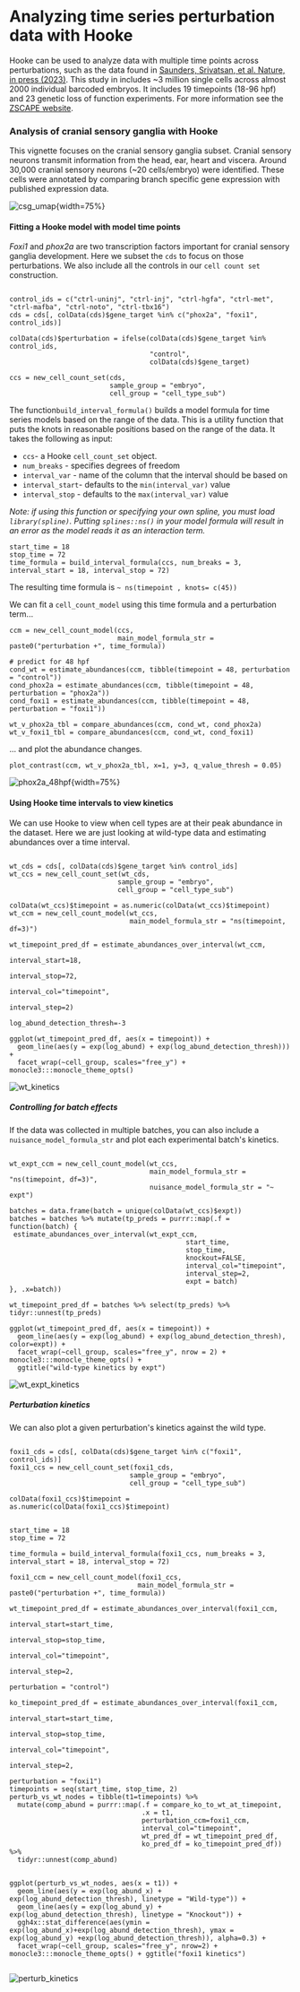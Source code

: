 # Analyzing time series perturbation data with Hooke

Hooke can be used to analyze data with multiple time points across perturbations, such as the data found in 
[Saunders, Srivatsan, et al. Nature, in press (2023)](https://www.biorxiv.org/content/10.1101/2022.08.04.502764v1). This study in includes ~3 million single cells across almost 2000 individual barcoded embryos. It includes 19 timepoints (18-96 hpf) and 23 genetic loss of function experiments. For more information see the [ZSCAPE website](https://cole-trapnell-lab.github.io/zscape/). 


### Analysis of cranial sensory ganglia with Hooke

This vignette focuses on the cranial sensory ganglia subset. Cranial sensory neurons transmit information from the head, ear, heart and viscera. Around 30,000 cranial sensory neurons (~20 cells/embryo) were identified. These cells were annotated by comparing branch specific gene expression with published expression data.

![csg_umap](assets/csg_umap.png){width=75%}

#### Fitting a Hooke model with model time points

_Foxi1_ and _phox2a_ are two transcription factors important for cranial sensory ganglia development. Here we subset the `cds` to focus on those perturbations. We also include all the controls in our `cell count set` construction. 

```

control_ids = c("ctrl-uninj", "ctrl-inj", "ctrl-hgfa", "ctrl-met", "ctrl-mafba", "ctrl-noto", "ctrl-tbx16")
cds = cds[, colData(cds)$gene_target %in% c("phox2a", "foxi1", control_ids)]

colData(cds)$perturbation = ifelse(colData(cds)$gene_target %in% control_ids, 
                                   "control", 
                                   colData(cds)$gene_target) 
                                   
ccs = new_cell_count_set(cds, 
                         sample_group = "embryo", 
                         cell_group = "cell_type_sub")
```

The function`build_interval_formula()` builds a model formula for time series models based on the range of the data. This is a utility function that puts the knots in reasonable positions based on the range of the data. It takes the following as input: 

* `ccs`- a Hooke `cell_count_set` object. 
* `num_breaks` - specifies degrees of freedom
* `interval_var` - name of the column that the interval should be based on 
* `interval_start`- defaults to the `min(interval_var)` value
* `interval_stop` - defaults to the `max(interval_var)` value


_Note: if using this function or specifying your own spline, you must load `library(spline)`. Putting `splines::ns()` in your model formula will result in an error as the model reads it as an interaction term._

```
start_time = 18
stop_time = 72
time_formula = build_interval_formula(ccs, num_breaks = 3, interval_start = 18, interval_stop = 72)
```
The resulting time formula is `~ ns(timepoint , knots= c(45))`


We can fit a `cell_count_model` using this time formula and a perturbation term... 

```
ccm = new_cell_count_model(ccs, 
                           main_model_formula_str = paste0("perturbation +", time_formula))

# predict for 48 hpf 
cond_wt = estimate_abundances(ccm, tibble(timepoint = 48, perturbation = "control"))
cond_phox2a = estimate_abundances(ccm, tibble(timepoint = 48, perturbation = "phox2a"))
cond_foxi1 = estimate_abundances(ccm, tibble(timepoint = 48, perturbation = "foxi1"))

wt_v_phox2a_tbl = compare_abundances(ccm, cond_wt, cond_phox2a)
wt_v_foxi1_tbl = compare_abundances(ccm, cond_wt, cond_foxi1)
```

... and plot the abundance changes. 

```
plot_contrast(ccm, wt_v_phox2a_tbl, x=1, y=3, q_value_thresh = 0.05)
```

![phox2a_48hpf](assets/phox2a_48hpf.png){width=75%}


#### Using Hooke time intervals to view kinetics 

We can use Hooke to view when cell types are at their peak abundance in the dataset. Here we are just looking at wild-type data and estimating abundances over a time interval. 

```

wt_cds = cds[, colData(cds)$gene_target %in% control_ids]
wt_ccs = new_cell_count_set(wt_cds, 
                           sample_group = "embryo", 
                           cell_group = "cell_type_sub")

colData(wt_ccs)$timepoint = as.numeric(colData(wt_ccs)$timepoint)
wt_ccm = new_cell_count_model(wt_ccs, 
                              main_model_formula_str = "ns(timepoint, df=3)")

wt_timepoint_pred_df = estimate_abundances_over_interval(wt_ccm, 
                                                         interval_start=18, 
                                                         interval_stop=72, 
                                                         interval_col="timepoint", 
                                                         interval_step=2)

log_abund_detection_thresh=-3

ggplot(wt_timepoint_pred_df, aes(x = timepoint)) +
  geom_line(aes(y = exp(log_abund) + exp(log_abund_detection_thresh))) +
  facet_wrap(~cell_group, scales="free_y") + monocle3:::monocle_theme_opts()

```

![wt_kinetics](assets/wt_kinetics.png)

##### Controlling for batch effects

If the data was collected in multiple batches, you can also include a `nuisance_model_formula_str` and plot each experimental batch's kinetics. 

```

wt_expt_ccm = new_cell_count_model(wt_ccs, 
                                   main_model_formula_str = "ns(timepoint, df=3)", 
                                   nuisance_model_formula_str = "~ expt")

batches = data.frame(batch = unique(colData(wt_ccs)$expt))                                   
batches = batches %>% mutate(tp_preds = purrr::map(.f = function(batch) {
 estimate_abundances_over_interval(wt_expt_ccm,
                                            start_time,
                                            stop_time,
                                            knockout=FALSE,
                                            interval_col="timepoint",
                                            interval_step=2,
                                            expt = batch)
}, .x=batch))

wt_timepoint_pred_df = batches %>% select(tp_preds) %>% tidyr::unnest(tp_preds)

ggplot(wt_timepoint_pred_df, aes(x = timepoint)) +
  geom_line(aes(y = exp(log_abund) + exp(log_abund_detection_thresh), color=expt)) +
  facet_wrap(~cell_group, scales="free_y", nrow = 2) + monocle3:::monocle_theme_opts() + 
  ggtitle("wild-type kinetics by expt")

```

![wt_expt_kinetics](assets/wt_expt_kinetics.png)


##### Perturbation kinetics

We can also plot a given perturbation's kinetics against the wild type. 

```

foxi1_cds = cds[, colData(cds)$gene_target %in% c("foxi1", control_ids)]
foxi1_ccs = new_cell_count_set(foxi1_cds, 
                              sample_group = "embryo", 
                              cell_group = "cell_type_sub")

colData(foxi1_ccs)$timepoint = as.numeric(colData(foxi1_ccs)$timepoint)

                                
start_time = 18
stop_time = 72

time_formula = build_interval_formula(foxi1_ccs, num_breaks = 3, interval_start = 18, interval_stop = 72)

foxi1_ccm = new_cell_count_model(foxi1_ccs, 
                                main_model_formula_str = paste0("perturbation +", time_formula))
                                
wt_timepoint_pred_df = estimate_abundances_over_interval(foxi1_ccm, 
                                                                 interval_start=start_time, 
                                                                 interval_stop=stop_time, 
                                                                 interval_col="timepoint", 
                                                                 interval_step=2, 
                                                                 perturbation = "control")

ko_timepoint_pred_df = estimate_abundances_over_interval(foxi1_ccm, 
                                                                 interval_start=start_time, 
                                                                 interval_stop=stop_time, 
                                                                 interval_col="timepoint", 
                                                                 interval_step=2, 
                                                                 perturbation = "foxi1")
timepoints = seq(start_time, stop_time, 2)
perturb_vs_wt_nodes = tibble(t1=timepoints) %>%
  mutate(comp_abund = purrr::map(.f = compare_ko_to_wt_at_timepoint,
                                 .x = t1,
                                 perturbation_ccm=foxi1_ccm,
                                 interval_col="timepoint",
                                 wt_pred_df = wt_timepoint_pred_df,
                                 ko_pred_df = ko_timepoint_pred_df)) %>% 
  tidyr::unnest(comp_abund)


ggplot(perturb_vs_wt_nodes, aes(x = t1)) +
  geom_line(aes(y = exp(log_abund_x) + exp(log_abund_detection_thresh), linetype = "Wild-type")) +
  geom_line(aes(y = exp(log_abund_y) + exp(log_abund_detection_thresh), linetype = "Knockout")) +
  ggh4x::stat_difference(aes(ymin = exp(log_abund_x)+exp(log_abund_detection_thresh), ymax = exp(log_abund_y) +exp(log_abund_detection_thresh)), alpha=0.3) + 
  facet_wrap(~cell_group, scales="free_y", nrow=2) + monocle3:::monocle_theme_opts() + ggtitle("foxi1 kinetics")


```
![perturb_kinetics](assets/perturb_kinetics.png)
